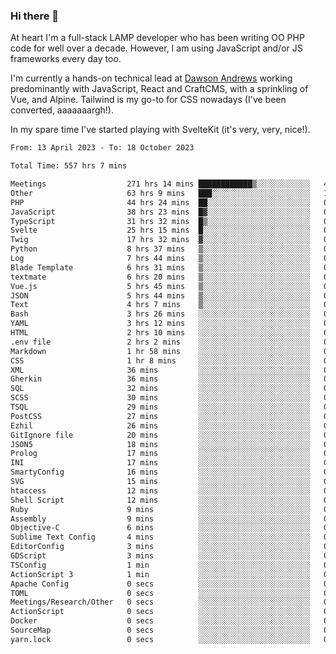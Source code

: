 ### Hi there 👋

<!--
**JamesNock/JamesNock** is a ✨ _special_ ✨ repository because its `README.md` (this file) appears on your GitHub profile.

Here are some ideas to get you started:

- 🔭 I’m currently working on ...
- 🌱 I’m currently learning ...
- 👯 I’m looking to collaborate on ...
- 🤔 I’m looking for help with ...
- 💬 Ask me about ...
- 📫 How to reach me: ...
- 😄 Pronouns: ...
- ⚡ Fun fact: ...
-->
At heart I'm a full-stack LAMP developer who has been writing OO PHP code for well over a decade. However, I am using JavaScript and/or JS frameworks every day too.

I'm currently a hands-on technical lead at [Dawson Andrews](https://www.dawsonandrews.com/) working predominantly with JavaScript, React and CraftCMS, with a sprinkling of Vue, and Alpine. Tailwind is my go-to for CSS nowadays (I've been converted, aaaaaaargh!).

In my spare time I've started playing with SvelteKit (it's very, very, nice!).

<!--START_SECTION:waka-->

```txt
From: 13 April 2023 - To: 18 October 2023

Total Time: 557 hrs 7 mins

Meetings                  271 hrs 14 mins ████████████▒░░░░░░░░░░░░   48.71 %
Other                     63 hrs 9 mins   ███░░░░░░░░░░░░░░░░░░░░░░   11.34 %
PHP                       44 hrs 24 mins  ██░░░░░░░░░░░░░░░░░░░░░░░   07.97 %
JavaScript                38 hrs 23 mins  █▓░░░░░░░░░░░░░░░░░░░░░░░   06.89 %
TypeScript                31 hrs 32 mins  █▒░░░░░░░░░░░░░░░░░░░░░░░   05.66 %
Svelte                    25 hrs 15 mins  █░░░░░░░░░░░░░░░░░░░░░░░░   04.54 %
Twig                      17 hrs 32 mins  ▓░░░░░░░░░░░░░░░░░░░░░░░░   03.15 %
Python                    8 hrs 37 mins   ▒░░░░░░░░░░░░░░░░░░░░░░░░   01.55 %
Log                       7 hrs 44 mins   ▒░░░░░░░░░░░░░░░░░░░░░░░░   01.39 %
Blade Template            6 hrs 31 mins   ▒░░░░░░░░░░░░░░░░░░░░░░░░   01.17 %
textmate                  6 hrs 20 mins   ▒░░░░░░░░░░░░░░░░░░░░░░░░   01.14 %
Vue.js                    5 hrs 45 mins   ▒░░░░░░░░░░░░░░░░░░░░░░░░   01.03 %
JSON                      5 hrs 44 mins   ▒░░░░░░░░░░░░░░░░░░░░░░░░   01.03 %
Text                      4 hrs 7 mins    ▒░░░░░░░░░░░░░░░░░░░░░░░░   00.74 %
Bash                      3 hrs 26 mins   ░░░░░░░░░░░░░░░░░░░░░░░░░   00.62 %
YAML                      3 hrs 12 mins   ░░░░░░░░░░░░░░░░░░░░░░░░░   00.58 %
HTML                      2 hrs 10 mins   ░░░░░░░░░░░░░░░░░░░░░░░░░   00.39 %
.env file                 2 hrs 2 mins    ░░░░░░░░░░░░░░░░░░░░░░░░░   00.37 %
Markdown                  1 hr 58 mins    ░░░░░░░░░░░░░░░░░░░░░░░░░   00.35 %
CSS                       1 hr 8 mins     ░░░░░░░░░░░░░░░░░░░░░░░░░   00.21 %
XML                       36 mins         ░░░░░░░░░░░░░░░░░░░░░░░░░   00.11 %
Gherkin                   36 mins         ░░░░░░░░░░░░░░░░░░░░░░░░░   00.11 %
SQL                       32 mins         ░░░░░░░░░░░░░░░░░░░░░░░░░   00.10 %
SCSS                      30 mins         ░░░░░░░░░░░░░░░░░░░░░░░░░   00.09 %
TSQL                      29 mins         ░░░░░░░░░░░░░░░░░░░░░░░░░   00.09 %
PostCSS                   27 mins         ░░░░░░░░░░░░░░░░░░░░░░░░░   00.08 %
Ezhil                     26 mins         ░░░░░░░░░░░░░░░░░░░░░░░░░   00.08 %
GitIgnore file            20 mins         ░░░░░░░░░░░░░░░░░░░░░░░░░   00.06 %
JSON5                     18 mins         ░░░░░░░░░░░░░░░░░░░░░░░░░   00.06 %
Prolog                    17 mins         ░░░░░░░░░░░░░░░░░░░░░░░░░   00.05 %
INI                       17 mins         ░░░░░░░░░░░░░░░░░░░░░░░░░   00.05 %
SmartyConfig              16 mins         ░░░░░░░░░░░░░░░░░░░░░░░░░   00.05 %
SVG                       15 mins         ░░░░░░░░░░░░░░░░░░░░░░░░░   00.05 %
htaccess                  12 mins         ░░░░░░░░░░░░░░░░░░░░░░░░░   00.04 %
Shell Script              12 mins         ░░░░░░░░░░░░░░░░░░░░░░░░░   00.04 %
Ruby                      9 mins          ░░░░░░░░░░░░░░░░░░░░░░░░░   00.03 %
Assembly                  9 mins          ░░░░░░░░░░░░░░░░░░░░░░░░░   00.03 %
Objective-C               6 mins          ░░░░░░░░░░░░░░░░░░░░░░░░░   00.02 %
Sublime Text Config       4 mins          ░░░░░░░░░░░░░░░░░░░░░░░░░   00.01 %
EditorConfig              3 mins          ░░░░░░░░░░░░░░░░░░░░░░░░░   00.01 %
GDScript                  3 mins          ░░░░░░░░░░░░░░░░░░░░░░░░░   00.01 %
TSConfig                  1 min           ░░░░░░░░░░░░░░░░░░░░░░░░░   00.00 %
ActionScript 3            1 min           ░░░░░░░░░░░░░░░░░░░░░░░░░   00.00 %
Apache Config             0 secs          ░░░░░░░░░░░░░░░░░░░░░░░░░   00.00 %
TOML                      0 secs          ░░░░░░░░░░░░░░░░░░░░░░░░░   00.00 %
Meetings/Research/Other   0 secs          ░░░░░░░░░░░░░░░░░░░░░░░░░   00.00 %
ActionScript              0 secs          ░░░░░░░░░░░░░░░░░░░░░░░░░   00.00 %
Docker                    0 secs          ░░░░░░░░░░░░░░░░░░░░░░░░░   00.00 %
SourceMap                 0 secs          ░░░░░░░░░░░░░░░░░░░░░░░░░   00.00 %
yarn.lock                 0 secs          ░░░░░░░░░░░░░░░░░░░░░░░░░   00.00 %
```

<!--END_SECTION:waka-->
